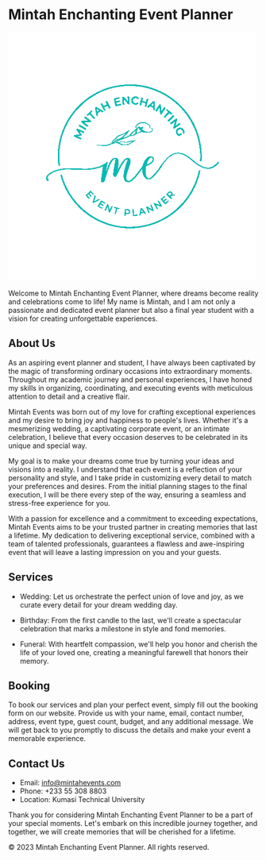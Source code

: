 # Mintah Enchanting Event Planner

![Mintah Enchanting Event Planner Logo](./images/logo.png)

Welcome to Mintah Enchanting Event Planner, where dreams become reality and celebrations come to life! My name is Mintah, and I am not only a passionate and dedicated event planner but also a final year student with a vision for creating unforgettable experiences.

## About Us

As an aspiring event planner and student, I have always been captivated by the magic of transforming ordinary occasions into extraordinary moments. Throughout my academic journey and personal experiences, I have honed my skills in organizing, coordinating, and executing events with meticulous attention to detail and a creative flair.

Mintah Events was born out of my love for crafting exceptional experiences and my desire to bring joy and happiness to people's lives. Whether it's a mesmerizing wedding, a captivating corporate event, or an intimate celebration, I believe that every occasion deserves to be celebrated in its unique and special way.

My goal is to make your dreams come true by turning your ideas and visions into a reality. I understand that each event is a reflection of your personality and style, and I take pride in customizing every detail to match your preferences and desires. From the initial planning stages to the final execution, I will be there every step of the way, ensuring a seamless and stress-free experience for you.

With a passion for excellence and a commitment to exceeding expectations, Mintah Events aims to be your trusted partner in creating memories that last a lifetime. My dedication to delivering exceptional service, combined with a team of talented professionals, guarantees a flawless and awe-inspiring event that will leave a lasting impression on you and your guests.

## Services

- Wedding: Let us orchestrate the perfect union of love and joy, as we curate every detail for your dream wedding day.

- Birthday: From the first candle to the last, we'll create a spectacular celebration that marks a milestone in style and fond memories.

- Funeral: With heartfelt compassion, we'll help you honor and cherish the life of your loved one, creating a meaningful farewell that honors their memory.

## Booking

To book our services and plan your perfect event, simply fill out the booking form on our website. Provide us with your name, email, contact number, address, event type, guest count, budget, and any additional message. We will get back to you promptly to discuss the details and make your event a memorable experience.

## Contact Us

- Email: info@mintahevents.com
- Phone: +233 55 308 8803
- Location: Kumasi Technical University

Thank you for considering Mintah Enchanting Event Planner to be a part of your special moments. Let's embark on this incredible journey together, and together, we will create memories that will be cherished for a lifetime.

© 2023 Mintah Enchanting Event Planner. All rights reserved.
